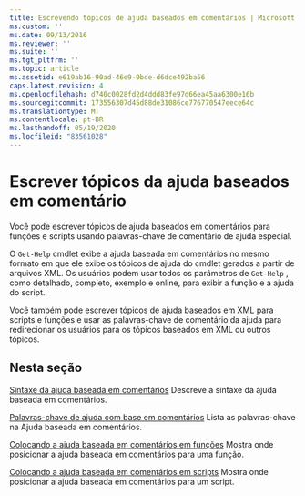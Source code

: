 ```yaml
---
title: Escrevendo tópicos de ajuda baseados em comentários | Microsoft Docs
ms.custom: ''
ms.date: 09/13/2016
ms.reviewer: ''
ms.suite: ''
ms.tgt_pltfrm: ''
ms.topic: article
ms.assetid: e619ab16-90ad-46e9-9bde-d6dce492ba56
caps.latest.revision: 4
ms.openlocfilehash: d740c0028fd2d4ddd83fe97d66ea45aa6300e16b
ms.sourcegitcommit: 173556307d45d88de31086ce776770547eece64c
ms.translationtype: MT
ms.contentlocale: pt-BR
ms.lasthandoff: 05/19/2020
ms.locfileid: "83561028"
---
```

# <a name="writing-comment-based-help-topics"></a>Escrever tópicos da ajuda baseados em comentário

Você pode escrever tópicos de ajuda baseados em comentários para funções e scripts usando palavras-chave de comentário de ajuda especial.

 O `Get-Help` cmdlet exibe a ajuda baseada em comentários no mesmo formato em que ele exibe os tópicos de ajuda do cmdlet gerados a partir de arquivos XML. Os usuários podem usar todos os parâmetros de `Get-Help` , como detalhado, completo, exemplo e online, para exibir a função e a ajuda do script.

 Você também pode escrever tópicos de ajuda baseados em XML para scripts e funções e usar as palavras-chave de comentário da ajuda para redirecionar os usuários para os tópicos baseados em XML ou outros tópicos.

## <a name="in-this-section"></a>Nesta seção

 [Sintaxe da ajuda baseada em comentários](./syntax-of-comment-based-help.md) Descreve a sintaxe da ajuda baseada em comentários.

 [Palavras-chave de ajuda com base em comentários](./comment-based-help-keywords.md) Lista as palavras-chave na Ajuda baseada em comentários.

 [Colocando a ajuda baseada em comentários em funções](./placing-comment-based-help-in-functions.md) Mostra onde posicionar a ajuda baseada em comentários para uma função.

 [Colocando a ajuda baseada em comentários em scripts](./placing-comment-based-help-in-scripts.md) Mostra onde posicionar a ajuda baseada em comentários para um script.
